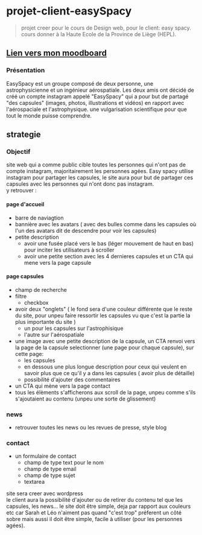 # projet-client-easySpacy
> projet creer pour le cours de Design web, pour le client: easy spacy.
> cours donner à la Haute Ecole de la Province de Liège (HEPL).

## [Lien vers mon moodboard](https://app.milanote.com/1Ld3Iw1QVmEN5Z?p=YRIU0ZF8jN1)
### Présentation
EasySpacy est un groupe composé de deux personne, une astrophysicienne et un ingénieur aérospatiale. Les deux amis ont décidé de créé un compte instagram appelé "EasySpacy" qui a pour but de partagé "des capsules" (images, photos, illustrations et vidéos) en rapport avec l'aérospaciale et l'astrophysique. une vulgarisation scientifique pour que tout le monde puisse comprendre.

## strategie
### Objectif 
site web qui a comme public cible toutes les personnes qui n'ont pas de compte instagram, majoritairement les personnes agées. Easy spacy utilise instagram pour partager les capsules, le site aura pour but de partager ces capsules avec les personnes qui n'ont donc pas instagram.\
y retrouver :

#### page d'accueil 
* barre de naviagtion 
* bannière avec les avatars ( avec des bulles comme dans les capsules où l'un des avatars dit de descendre pour voir les capsules)
* petite description 
  * avoir une fusée placé vers le bas (léger mouvement de haut en bas) pour inciter les utilisateurs à scroller
  * avoir une petite section avec les 4 dernieres capsules et un CTA qui mene vers la page capsule
#### page capsules
* champ de recherche
* filtre 
  * checkbox 
* avoir deux "onglets" ( le fond sera d'une couleur différente que le reste du site, pour unpeu faire ressortir les capsules vu que c'est la partie la plus importante du site )
  * un pour les capsules sur l'astrophisique 
  * l'autre sur l'aérospatiale 
* une image avec une petite description de la capsule, un CTA renvoi vers la page de la capsule selectionner (une page pour chaque capsule), sur cette page:
  * les capsules 
  * en dessous une plus longue description pour ceux qui veulent en savoir plus que ce qu'il y a dans les capsules ( avoir plus de détaille)
  * possibilité d'ajouter des commentaires
* un CTA qui mène vers la page contact
* tous les élèments s'afficherons aux scroll de la page, unpeu comme s'ils s'ajoutaient au contenu (unpeu une sorte de glissement)
### news 
* retrouver toutes les news ou les revues de presse, style blog 
### contact 
* un formulaire de contact 
  * champ de type text pour le nom 
  * champ de type email 
  * champ de type sujet 
  * textarea 
 
site sera creer avec wordpress\
le client aura la possibilité d'ajouter ou de retirer du contenu tel que les capsules, les news...
le site doit être simple, deja par rapport aux couleurs etc car Sarah et Léo n'aiment pas quand "c'est trop" préferent un côté sobre mais aussi il doit être simple, facile à utiliser (pour les personnes agées).
